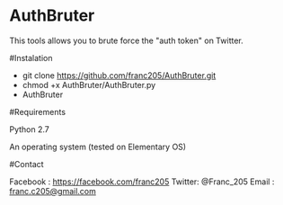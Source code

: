 # AuthBruter
This tools allows you to brute force the "auth token" on Twitter.

#Instalation

- git clone https://github.com/franc205/AuthBruter.git
- chmod +x AuthBruter/AuthBruter.py
- AuthBruter

#Requirements

  Python 2.7
  <p>An operating system (tested on Elementary OS)</p>

#Contact

  Facebook : https://facebook.com/franc205
  Twitter: @Franc_205
  Email : franc.c205@gmail.com
